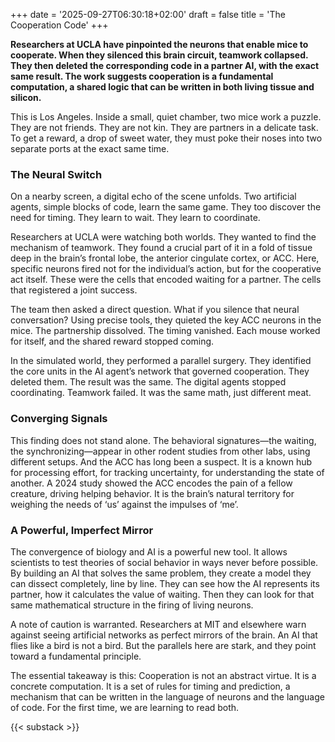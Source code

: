 +++
date = '2025-09-27T06:30:18+02:00'
draft = false
title = 'The Cooperation Code'
+++

**Researchers at UCLA have pinpointed the neurons that enable mice to cooperate. When they silenced this brain circuit, teamwork collapsed. They then deleted the corresponding code in a partner AI, with the exact same result. The work suggests cooperation is a fundamental computation, a shared logic that can be written in both living tissue and silicon.**

This is Los Angeles. Inside a small, quiet chamber, two mice work a puzzle. They are not friends. They are not kin. They are partners in a delicate task. To get a reward, a drop of sweet water, they must poke their noses into two separate ports at the exact same time.

### The Neural Switch

On a nearby screen, a digital echo of the scene unfolds. Two artificial agents, simple blocks of code, learn the same game. They too discover the need for timing. They learn to wait. They learn to coordinate.

Researchers at UCLA were watching both worlds. They wanted to find the mechanism of teamwork. They found a crucial part of it in a fold of tissue deep in the brain’s frontal lobe, the anterior cingulate cortex, or ACC. Here, specific neurons fired not for the individual’s action, but for the cooperative act itself. These were the cells that encoded waiting for a partner. The cells that registered a joint success.

The team then asked a direct question. What if you silence that neural conversation? Using precise tools, they quieted the key ACC neurons in the mice. The partnership dissolved. The timing vanished. Each mouse worked for itself, and the shared reward stopped coming.

In the simulated world, they performed a parallel surgery. They identified the core units in the AI agent’s network that governed cooperation. They deleted them. The result was the same. The digital agents stopped coordinating. Teamwork failed. It was the same math, just different meat.

### Converging Signals

This finding does not stand alone. The behavioral signatures—the waiting, the synchronizing—appear in other rodent studies from other labs, using different setups. And the ACC has long been a suspect. It is a known hub for processing effort, for tracking uncertainty, for understanding the state of another. A 2024 study showed the ACC encodes the pain of a fellow creature, driving helping behavior. It is the brain’s natural territory for weighing the needs of ‘us’ against the impulses of ‘me’.

### A Powerful, Imperfect Mirror
The convergence of biology and AI is a powerful new tool. It allows scientists to test theories of social behavior in ways never before possible. By building an AI that solves the same problem, they create a model they can dissect completely, line by line. They can see how the AI represents its partner, how it calculates the value of waiting. Then they can look for that same mathematical structure in the firing of living neurons.

A note of caution is warranted. Researchers at MIT and elsewhere warn against seeing artificial networks as perfect mirrors of the brain. An AI that flies like a bird is not a bird. But the parallels here are stark, and they point toward a fundamental principle.

The essential takeaway is this: Cooperation is not an abstract virtue. It is a concrete computation. It is a set of rules for timing and prediction, a mechanism that can be written in the language of neurons and the language of code. For the first time, we are learning to read both.

{{< substack >}}
